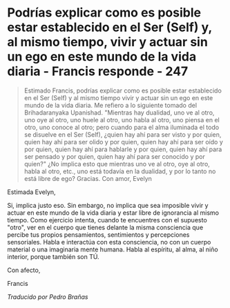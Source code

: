 # Podrías explicar como es posible estar establecido en el Ser (Self) y, al mismo tiempo, vivir y actuar sin un ego en este mundo de la vida diaria - Francis responde - 247

>Estimado Francis, podrías explicar como es posible estar establecido en el Ser (Self) y al mismo tiempo vivir y actuar sin un ego en este mundo de la vida diaria. Me refiero a lo siguiente tomado del Brihadaranyaka Upanishad. "Mientras hay dualidad, uno ve al otro, uno oye al otro, uno huele al otro, uno habla al otro, uno piensa en el otro, uno conoce al otro; pero cuando para el alma iluminada el todo se disuelve en el Ser (Self), ¿quien hay ahí para ser visto y por quien, quien hay ahí para ser olido y por quien, quien hay ahí para ser oído y por quien, quien hay ahí para hablarle y por quien, quien hay ahí para ser pensado y por quien, quien hay ahí para ser conocido y por quien?" ¿No implica esto que mientras uno ve al otro, oye al otro, habla al otro, etc., uno está todavía en la dualidad, y por lo tanto no está libre de ego? Gracias. Con amor, Evelyn

Estimada Evelyn,

Si, implica justo eso. Sin embargo, no implica que sea imposible vivir y actuar en este mundo de la vida diaria y estar libre de ignorancia al mismo tiempo. Como ejercicio intenta, cuando te encuentres con el supuesto "otro", ver en el cuerpo que tienes delante la misma consciencia que percibe tus propios pensamientos, sentimientos y percepciones sensoriales. Habla e interactúa con esta consciencia, no con un cuerpo material o una imaginaria mente humana. Habla al espíritu, al alma, al niño interior, porque también son TÚ.

Con afecto,

Francis

_Traducido por Pedro Brañas_